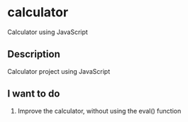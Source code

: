 # calculator
Calculator using JavaScript

## Description
Calculator project using JavaScript

## I want to do
1. Improve the calculator, without using the eval() function
